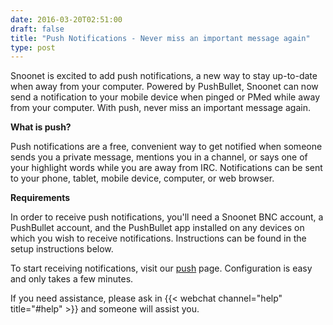 ```yaml
--- 
date: 2016-03-20T02:51:00
draft: false
title: "Push Notifications - Never miss an important message again"
type: post
---
```


Snoonet is excited to add push notifications, a new way to stay up-to-date when away from your computer. Powered by PushBullet, Snoonet can now send a notification to your mobile device when pinged or PMed while away from your computer. With push, never miss an important message again.

**What is push?** 

Push notifications are a free, convenient way to get notified when someone sends you a private message, mentions you in a channel, or says one of your highlight words while you are away from IRC. Notifications can be sent to your phone, tablet, mobile device, computer, or web browser.

**Requirements**

In order to receive push notifications, you'll need a Snoonet BNC account, a PushBullet account, and the PushBullet app installed on any devices on which you wish to receive notifications. Instructions can be found in the setup instructions below.

To start receiving notifications, visit our [push](/push) page. Configuration is easy and only takes a few minutes.

If you need assistance, please ask in {{< webchat channel="help" title="#help" >}} and someone will assist you.
